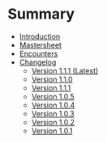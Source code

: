 # Summary

- [Introduction]()
- [Mastersheet](./mastersheet.md)
- [Encounters](docs/encounters.md)
- [Changelog]()
    - [Version 1.1.1 (Latest)](./docs/v1.1.1/patch_notes.md)
    - [Version 1.1.0](./docs/v1.1.0/patch_notes.md)
    - [Version 1.1.1](./docs/v1.1.1/patch_notes.md)
    - [Version 1.0.5](./docs/v1.0.5/patch_notes.md)
    - [Version 1.0.4](./docs/v1.0.4/patch_notes.md)
    - [Version 1.0.3](./docs/v1.0.3/patch_notes.md)
    - [Version 1.0.2](./docs/v1.0.2/patch_notes.md)
    - [Version 1.0.1](./docs/v1.0.1/patch_notes.md)
